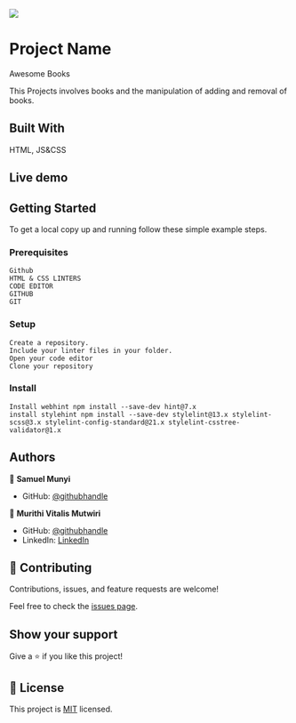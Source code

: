 ![](https://img.shields.io/badge/Microverse-blueviolet)

# Project Name
Awesome Books

 This Projects involves books and the manipulation of adding and removal of books.

## Built With

HTML, JS&CSS

## Live demo


## Getting Started

To get a local copy up and running follow these simple example steps.

### Prerequisites
    Github
    HTML & CSS LINTERS
    CODE EDITOR
    GITHUB
    GIT

### Setup
    Create a repository.
    Include your linter files in your folder.
    Open your code editor
    Clone your repository
### Install
    Install webhint npm install --save-dev hint@7.x
    install stylehint npm install --save-dev stylelint@13.x stylelint-scss@3.x stylelint-config-standard@21.x stylelint-csstree-validator@1.x

## Authors
👤 **Samuel Munyi**
- GitHub: [@githubhandle](https://github.com/devMunyi)

👤 **Murithi Vitalis Mutwiri**

- GitHub: [@githubhandle](https://github.com/svitalis123)
- LinkedIn: [LinkedIn](https://www.linkedin.com/in/vitalismutwiri/)


## 🤝 Contributing

Contributions, issues, and feature requests are welcome!

Feel free to check the [issues page](../../issues/).

## Show your support

Give a ⭐️ if you like this project!

## 📝 License

This project is [MIT](./LICENSE) licensed.
